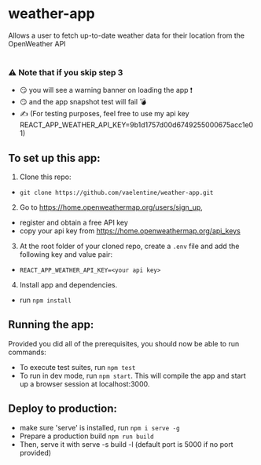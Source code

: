 # weather-app
Allows a user to fetch up-to-date weather data for their location from the OpenWeather API   
<br>

### ⚠️  Note that if you skip step 3
- :smirk: you will see a warning banner on loading the app ❗
- :smirk: and the app snapshot test will fail 💣 
- ✍️ (For testing purposes, feel free to use my api key REACT_APP_WEATHER_API_KEY=9b1d1757d00d6749255000675acc1e01)


## To set up this app:
1. Clone this repo: 
- `git clone https://github.com/vaelentine/weather-app.git`

2. Go to https://home.openweathermap.org/users/sign_up, 
- register and obtain a free API key
- copy your api key from https://home.openweathermap.org/api_keys


3. At the root folder of your cloned repo, create a `.env` file and add the following key and value pair:
- `REACT_APP_WEATHER_API_KEY=<your api key>`

4. Install app and dependencies.
- run `npm install`

## Running the app:
Provided you did all of the prerequisites, you should now be able to run commands:
- To execute test suites, run `npm test` 
- To run in dev mode, run `npm start`. This will compile the app and start up a browser session at localhost:3000.

## Deploy to production:
- make sure 'serve' is installed, run `npm i serve -g`
- Prepare a production build `npm run build`
- Then, serve it with serve -s build -l <port number> (default port is 5000 if no port provided)
